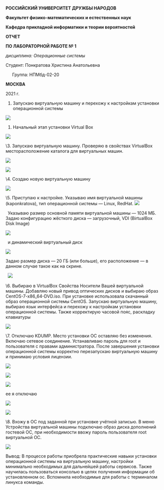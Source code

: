 ﻿**РОССИЙСКИЙ УНИВЕРСИТЕТ ДРУЖБЫ НАРОДОВ**

**Факультет физико-математических и естественных наук**

**Кафедра прикладной информатики и теории вероятностей**





**ОТЧЕТ** 

**ПО ЛАБОРАТОРНОЙ РАБОТЕ № 	1**

*дисциплина:	Операционные системы*		 









Студент: Понкратова Христина Анатольевна                                 

`	`Группа: НПМбд-02-20                                       






**МОСКВА**

2021 г.



1. Запускаю виртуальную машину и перехожу к настройкам установки операционной системы

![](Aspose.Words.2c0386b5-0498-41e1-8687-24d34e5f3eb9.001.png)

1. Начальный этап установки Virtual Box

![](Aspose.Words.2c0386b5-0498-41e1-8687-24d34e5f3eb9.002.png)

\3. Запускаю  виртуальную машину. Проверяю в свойствах VirtualBox месторасположение каталога для виртуальных машин. 

![](Aspose.Words.2c0386b5-0498-41e1-8687-24d34e5f3eb9.003.png)

![](Aspose.Words.2c0386b5-0498-41e1-8687-24d34e5f3eb9.004.png)

\4. Создаю новую виртуальную машину

![](Aspose.Words.2c0386b5-0498-41e1-8687-24d34e5f3eb9.005.png)

\5. Приступаю к настройке. Указываю имя виртуальной машины (kaponkratova), тип операционной системы — Linux, RedHat. ![](Aspose.Words.2c0386b5-0498-41e1-8687-24d34e5f3eb9.006.png)

` `Указываю размер основной памяти виртуальной машины — 1024 МБ. Задаю конфигурацию жёсткого диска — загрузочный, VDI (BirtualBox Disk Image)

![](Aspose.Words.2c0386b5-0498-41e1-8687-24d34e5f3eb9.007.png)

` `и динамический виртуальный диск

![](Aspose.Words.2c0386b5-0498-41e1-8687-24d34e5f3eb9.008.png)

Задаю размер диска — 20 ГБ (или больше), его расположение — в данном случае такое как на скрине.

` `![](Aspose.Words.2c0386b5-0498-41e1-8687-24d34e5f3eb9.009.png)

\6. Выбираю в VirtualBox Свойства Носители Вашей виртуальной машины. Добавляю новый привод оптических дисков и выбираю образ CentOS-7-x86\_64-DVD.iso. При установке использовала скачанный образ операционной системы CentOS. Запускаю виртуальную машину, выбираю язык интерфейса и перехожу к настройкам установки операционной системы. Также корректирую часовой пояс, раскладку клавиатуры 

![](Aspose.Words.2c0386b5-0498-41e1-8687-24d34e5f3eb9.010.png)

\7. Отключаю KDUMP. Место установки ОС оставляю без изменения. Включаю сетевое соединение. Устанавливаю пароль для root и пользователя с правами администратора. После завершения установки операционной системы корректно перезапускаю виртуальную машину и принимаю условия лицензии.

![](Aspose.Words.2c0386b5-0498-41e1-8687-24d34e5f3eb9.011.png)

![](Aspose.Words.2c0386b5-0498-41e1-8687-24d34e5f3eb9.012.png)

![](Aspose.Words.2c0386b5-0498-41e1-8687-24d34e5f3eb9.013.png)

ее я отключаю

![](Aspose.Words.2c0386b5-0498-41e1-8687-24d34e5f3eb9.014.png)

![](Aspose.Words.2c0386b5-0498-41e1-8687-24d34e5f3eb9.015.png)




\8. Вхожу в ОС под заданной при установке учётной записью. В меню Устройства виртуальной машины подключаю образ диска дополнений гостевой ОС, при необходимости ввожу пароль пользователя root виртуальной ОС.

![](Aspose.Words.2c0386b5-0498-41e1-8687-24d34e5f3eb9.016.png)



Вывод: В процессе работы приобрела практические навыки установки операционной системы на виртуальную машину, настройки минимально необходимых для дальнейшей работы сервисов. Также научилась пользоваться консолью в целях получения информации об установленном ос. Вспомнила необходимые для работы с терминалом линукса команды. 
